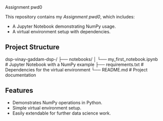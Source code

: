 Assignment pwd0

This repository contains my *Assignment pwd0*, which includes:

- A Jupyter Notebook demonstrating NumPy usage.
- A virtual environment setup with dependencies.

## Project Structure


dsp-vinay-gaddam-dsp-/
├── notebooks/
│   └── my_first_notebook.ipynb  # Jupyter Notebook with a NumPy example
├── requirements.txt             # Dependencies for the virtual environment
└── README.md                    # Project documentation



## Features

- Demonstrates NumPy operations in Python.
- Simple virtual environment setup.
- Easily extendable for further data science work.
